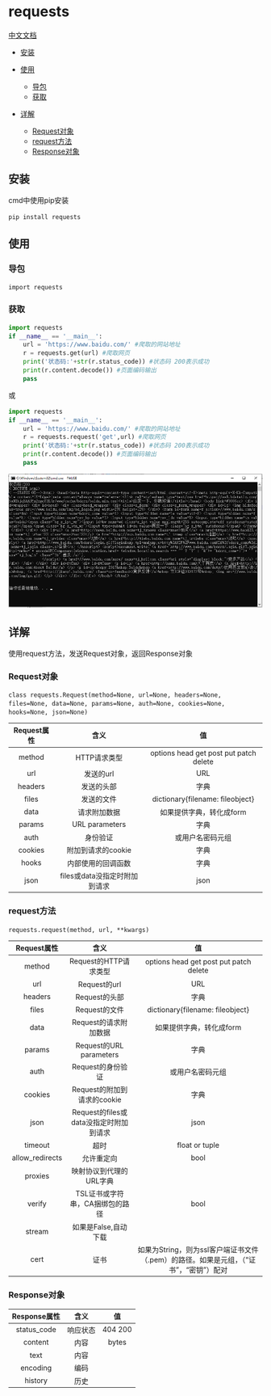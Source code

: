 # requests
[中文文档](http://cn.python-requests.org/zh_CN/latest/)
* [安装](#安装)
* [使用](#使用)
  - [导包](#导包)
  - [获取](#获取)

* [详解](#详解)
  - [Request对象](#Request对象)
  - [request方法](#request方法)
  - [Response对象](#Response对象)
## 安装
cmd中使用pip安装

`pip install requests`
## 使用
### 导包
`import requests`
### 获取
```python
import requests
if __name__ == '__main__':
    url = 'https://www.baidu.com/' #爬取的网站地址
    r = requests.get(url) #爬取网页
    print('状态码:'+str(r.status_code)) #状态码 200表示成功
    print(r.content.decode()) #页面编码输出
    pass
```
或
```python
import requests
if __name__ == '__main__':
    url = 'https://www.baidu.com/' #爬取的网站地址
    r = requests.request('get',url) #爬取网页
    print('状态码:'+str(r.status_code)) #状态码 200表示成功
    print(r.content.decode()) #页面编码输出
    pass
```
![运行结果](image/pbaidu.png)

## 详解
使用request方法，发送Request对象，返回Response对象

### Request对象

`class requests.Request(method=None, url=None, headers=None, files=None, data=None, params=None, auth=None, cookies=None, hooks=None, json=None)`

|Request属性|含义|值|
|:-:|:-:|:-:|
|method|HTTP请求类型|options head get post put patch delete|
|url|发送的url|URL|
|headers|发送的头部|字典|
|files|发送的文件|dictionary{filename: fileobject}|
|data|请求附加数据|如果提供字典，转化成form|
|params|URL parameters|字典|
|auth|身份验证|或用户名密码元组|
|cookies|附加到请求的cookie|字典|
|hooks|内部使用的回调函数|字典|
|json|files或data没指定时附加到请求|json|

### request方法
`requests.request(method, url, **kwargs)`

|Request属性|含义|值|
|:-:|:-:|:-:|
|method|Request的HTTP请求类型|options head get post put patch delete|
|url|Request的url|URL|
|headers|Request的头部|字典|
|files|Request的文件|dictionary{filename: fileobject}|
|data|Request的请求附加数据|如果提供字典，转化成form|
|params|Request的URL parameters|字典|
|auth|Request的身份验证|或用户名密码元组|
|cookies|Request的附加到请求的cookie|字典|
|json|Request的files或data没指定时附加到请求|json|
|timeout|超时|float or tuple|
|allow_redirects|允许重定向|bool|
|proxies|映射协议到代理的URL字典||
|verify|TSL证书或字符串，CA捆绑包的路径|bool|
|stream|如果是False,自动下载||
|cert|证书|如果为String，则为ssl客户端证书文件（.pem）的路径。如果是元组，（“证书”，“密钥”）配对|

### Response对象

|Response属性|含义|值|
|:-:|:-:|:-:|
|status_code|响应状态|404 200|
|content|内容|bytes|
|text|内容||
|encoding|编码||
|history|历史||
